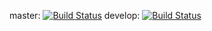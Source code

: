 
master: [![Build Status](https://travis-ci.org/MADWI/schedule.svg?branch=master)](https://travis-ci.org/MADWI/schedule)
develop: [![Build Status](https://travis-ci.org/MADWI/schedule.svg?branch=develop)](https://travis-ci.org/MADWI/schedule)
